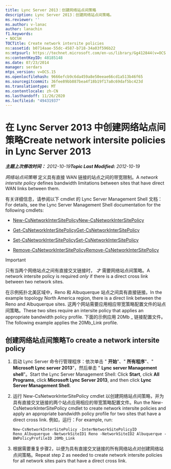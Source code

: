 ```yaml
---
title: Lync Server 2013：创建网络站点间策略
description: Lync Server 2013：创建网络站点间策略。
ms.reviewer: ''
ms.author: v-lanac
author: lanachin
f1.keywords:
- NOCSH
TOCTitle: Create network intersite policies
ms:assetid: b0714aae-55dc-4587-b718-34a03f596b22
ms:mtpsurl: https://technet.microsoft.com/en-us/library/Gg412844(v=OCS.15)
ms:contentKeyID: 48185148
ms.date: 07/23/2014
manager: serdars
mtps_version: v=OCS.15
ms.openlocfilehash: 9666efcb9c6da459a8e50eeae66cd1a513b46f65
ms.sourcegitcommit: 36fee89bb887bea4f18b19f17a8c69daf5bc423d
ms.translationtype: MT
ms.contentlocale: zh-CN
ms.lasthandoff: 11/26/2020
ms.locfileid: "49431937"
---
```

# <a name="create-network-intersite-policies-in-lync-server-2013"></a><span data-ttu-id="a3a36-103">在 Lync Server 2013 中创建网络站点间策略</span><span class="sxs-lookup"><span data-stu-id="a3a36-103">Create network intersite policies in Lync Server 2013</span></span>

<div data-xmlns="http://www.w3.org/1999/xhtml">

<div class="topic" data-xmlns="http://www.w3.org/1999/xhtml" data-msxsl="urn:schemas-microsoft-com:xslt" data-cs="https://msdn.microsoft.com/">

<div data-asp="https://msdn2.microsoft.com/asp">



</div>

<div id="mainSection">

<div id="mainBody"><span data-ttu-id="a3a36-104">

<span> </span></span><span class="sxs-lookup"><span data-stu-id="a3a36-104">

<span> </span></span></span>

<span data-ttu-id="a3a36-105">_**主题上次修改时间：** 2012-10-19_</span><span class="sxs-lookup"><span data-stu-id="a3a36-105">_**Topic Last Modified:** 2012-10-19_</span></span>

<span data-ttu-id="a3a36-106">*网络站点间策略* 定义具有直接 WAN 链接的站点之间的带宽限制。</span><span class="sxs-lookup"><span data-stu-id="a3a36-106">A *network intersite policy* defines bandwidth limitations between sites that have direct WAN links between them.</span></span>

<span data-ttu-id="a3a36-107">有关详细信息，请参阅以下 cmdlet 的 Lync Server Management Shell 文档：</span><span class="sxs-lookup"><span data-stu-id="a3a36-107">For details, see the Lync Server Management Shell documentation for the following cmdlets:</span></span>

  - [<span data-ttu-id="a3a36-108">New-CsNetworkInterSitePolicy</span><span class="sxs-lookup"><span data-stu-id="a3a36-108">New-CsNetworkInterSitePolicy</span></span>](https://docs.microsoft.com/powershell/module/skype/New-CsNetworkInterSitePolicy)

  - [<span data-ttu-id="a3a36-109">Get-CsNetworkInterSitePolicy</span><span class="sxs-lookup"><span data-stu-id="a3a36-109">Get-CsNetworkInterSitePolicy</span></span>](https://docs.microsoft.com/powershell/module/skype/Get-CsNetworkInterSitePolicy)

  - [<span data-ttu-id="a3a36-110">Set-CsNetworkInterSitePolicy</span><span class="sxs-lookup"><span data-stu-id="a3a36-110">Set-CsNetworkInterSitePolicy</span></span>](https://docs.microsoft.com/powershell/module/skype/Set-CsNetworkInterSitePolicy)

  - [<span data-ttu-id="a3a36-111">Remove-CsNetworkInterSitePolicy</span><span class="sxs-lookup"><span data-stu-id="a3a36-111">Remove-CsNetworkInterSitePolicy</span></span>](https://docs.microsoft.com/powershell/module/skype/Remove-CsNetworkInterSitePolicy)

<div>


> [!IMPORTANT]  
> <span data-ttu-id="a3a36-112">只有当两个网络站点之间有直接交叉链接时， <EM>才</EM> 需要网络站点间策略。</span><span class="sxs-lookup"><span data-stu-id="a3a36-112">A network intersite policy is required <EM>only</EM> if there is a direct cross link between two network sites.</span></span>



</div>

<span data-ttu-id="a3a36-113">在示例拓扑北美区域中，Reno 和 Albuquerque 站点之间具有直接链接。</span><span class="sxs-lookup"><span data-stu-id="a3a36-113">In the example topology North America region, there is a direct link between the Reno and Albuquerque sites.</span></span> <span data-ttu-id="a3a36-114">这两个网站需要应用相应带宽策略配置文件的站点间策略。</span><span class="sxs-lookup"><span data-stu-id="a3a36-114">These two sites require an intersite policy that applies an appropriate bandwidth policy profile.</span></span> <span data-ttu-id="a3a36-115">下面的示例应用 20Mb \_ 链接配置文件。</span><span class="sxs-lookup"><span data-stu-id="a3a36-115">The following example applies the 20Mb\_Link profile.</span></span>

<div>

## <a name="to-create-a-network-intersite-policy"></a><span data-ttu-id="a3a36-116">创建网络站点间策略</span><span class="sxs-lookup"><span data-stu-id="a3a36-116">To create a network intersite policy</span></span>

1.  <span data-ttu-id="a3a36-117">启动 Lync Server 命令行管理程序：依次单击 " **开始**"、" **所有程序**"、" **Microsoft Lync server 2013**"，然后单击 " **Lync server Management shell**"。</span><span class="sxs-lookup"><span data-stu-id="a3a36-117">Start the Lync Server Management Shell: Click **Start**, click **All Programs**, click **Microsoft Lync Server 2013**, and then click **Lync Server Management Shell**.</span></span>

2.  <span data-ttu-id="a3a36-118">运行 New-CsNetworkInterSitePolicy cmdlet 以创建网络站点间策略，并为具有直接交叉链接的两个站点应用相应的带宽策略配置文件。</span><span class="sxs-lookup"><span data-stu-id="a3a36-118">Run the New-CsNetworkInterSitePolicy cmdlet to create network intersite policies and apply an appropriate bandwidth policy profile for two sites that have a direct cross link.</span></span> <span data-ttu-id="a3a36-119">例如，运行：</span><span class="sxs-lookup"><span data-stu-id="a3a36-119">For example, run:</span></span>
    
        New-CsNetworkInterSitePolicy -InterNetworkSitePolicyID Reno_Albuquerque -NetworkSiteID1 Reno -NetworkSiteID2 Albuquerque -BWPolicyProfileID 20Mb_Link

3.  <span data-ttu-id="a3a36-120">根据需要重复步骤2，以便为具有直接交叉链接的所有网络站点对创建网络站点间策略。</span><span class="sxs-lookup"><span data-stu-id="a3a36-120">Repeat step 2 as needed to create network intersite policies for all network sites pairs that have a direct cross link.</span></span>

<span data-ttu-id="a3a36-121"></div>

</div>

<span> </span>

</div>

</div>

</span><span class="sxs-lookup"><span data-stu-id="a3a36-121"></div>

</div>

<span> </span>

</div>

</div>

</span></span></div>

